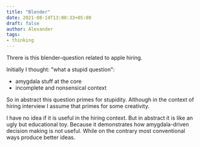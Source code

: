 ```yaml
---
title: "Blender"
date: 2021-08-14T13:00:33+05:00
draft: false
author: Alexander
tags:
- thinking
---
```


Threre is this blender-question related to apple hiring.

Initially I thought: "what a stupid question":
- amygdala stuff at the core
- incomplete and nonsensical context

So in abstract this question primes for stupidity.
Although in the context of hiring interview I assume that
primes for some creativity.

I have no idea if it is useful in the hiring context.
But in abstract it is like an ugly but educational toy.
Because it demonstrates how amygdala-driven decision making is not useful.
While on the contrary most conventional ways produce better ideas.

